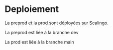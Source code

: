 # Deploiement

La preprod et la prod sont déployées sur Scalingo.

La preprod est liée à la branche dev

La prod est liée à la branche main
